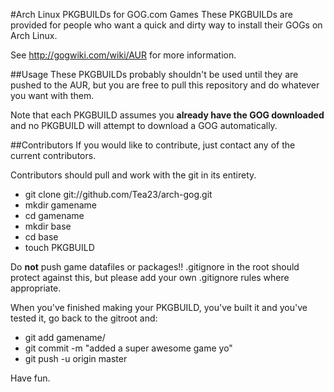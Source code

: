 #Arch Linux PKGBUILDs for GOG.com Games
These PKGBUILDs are provided for people who want a quick and dirty way to install their GOGs on Arch Linux.

See http://gogwiki.com/wiki/AUR for more information.

##Usage
These PKGBUILDs probably shouldn't be used until they are pushed to the AUR, but you are free to pull this
repository and do whatever you want with them.

Note that each PKGBUILD assumes you **already have the GOG downloaded** and no PKGBUILD will attempt to download
a GOG automatically.

##Contributors
If you would like to contribute, just contact any of the current contributors.

Contributors should pull and work with the git in its entirety.

 - git clone git://github.com/Tea23/arch-gog.git
 - mkdir gamename
 - cd gamename
 - mkdir base
 - cd base
 - touch PKGBUILD
    
Do **not** push game datafiles or packages!! .gitignore in the root should protect against this, but please
add your own .gitignore rules where appropriate.

When you've finished making your PKGBUILD, you've built it and you've tested it, go back to the gitroot and:

 - git add gamename/
 - git commit -m "added a super awesome game yo"
 - git push -u origin master

Have fun.

